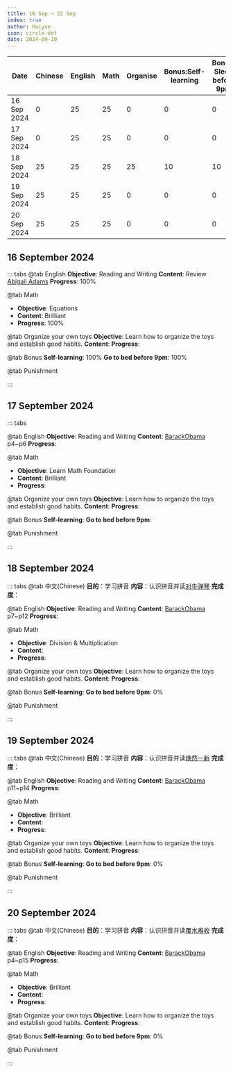 ```yaml
---
title: 16 Sep ~ 22 Sep
index: true
author: Haiyue
icon: circle-dot
date: 2024-09-10
---
```


| Date | Chinese | English | Math | Organise | Bonus:Self-learning | Bonus: Sleep before 9pm | Punishment | Total |
| -- | -- | -- | -- | -- | -- | -- | -- | -- |
|16 Sep 2024 | 0 | 25 | 25 | 0 | 0 | 0 |  | 50 |
|17 Sep 2024 | 0 | 25 | 25 | 0 | 0 | 0 | 5 | 50 |
|18 Sep 2024 | 25 | 25 | 25 | 25 | 10 | 10 |  | 120 |
|19 Sep 2024 | 25 | 25 | 25 | 0 | 0 | 0 |  | 75 |
|20 Sep 2024 | 25 | 25 | 25 | 0 | 0 | 0 |  | 75 |



## 16 September 2024
::: tabs
@tab English
**Objective**: Reading and Writing
**Content**: Review [Abigail Adams](/english/reading/K/01.AbigailAdams(clr).html)
**Progress**: 100%

@tab Math
* **Objective**: Equations
* **Content**: Brilliant
* **Progress**: 100%

@tab Organize your own toys
**Objective**: Learn how to organize the toys and establish good habits.
**Content**: 
**Progress**: 

@tab Bonus
**Self-learning**: 100%
**Go to bed before 9pm**: 100%

@tab Punishment

:::


## 17 September 2024
::: tabs

@tab English
**Objective**: Reading and Writing
**Content**: [BarackObama](/english/reading/K/05.BarackObama.html) p4~p6
**Progress**: 

@tab Math
* **Objective**: Learn Math Foundation
* **Content**: Brilliant
* **Progress**: 

@tab Organize your own toys
**Objective**: Learn how to organize the toys and establish good habits.
**Content**: 
**Progress**: 

@tab Bonus
**Self-learning**: 
**Go to bed before 9pm**: 

@tab Punishment

:::

## 18 September 2024
::: tabs
@tab 中文(Chinese)
**目的**：学习拼音
**内容**：认识拼音并读[对牛弹琴](/chinese/idiom/2024-01-15_对牛弹琴.html)
**完成度**：

@tab English
**Objective**: Reading and Writing
**Content**: [BarackObama](/english/reading/K/05.BarackObama.html) p7~p12
**Progress**: 

@tab Math
* **Objective**: Division & Multiplication
* **Content**: 
* **Progress**: 

@tab Organize your own toys
**Objective**: Learn how to organize the toys and establish good habits.
**Content**: 
**Progress**: 

@tab Bonus
**Self-learning**: 
**Go to bed before 9pm**: 0%

@tab Punishment

:::


## 19 September 2024
::: tabs
@tab 中文(Chinese)
**目的**：学习拼音
**内容**：认识拼音并读[焕然一新](/chinese/idiom/2024-01-13_焕然一新.html)
**完成度**：

@tab English
**Objective**: Reading and Writing
**Content**: [BarackObama](/english/reading/K/05.BarackObama.html) p11~p14
**Progress**: 

@tab Math
* **Objective**: Brilliant
* **Content**: 
* **Progress**: 

@tab Organize your own toys
**Objective**: Learn how to organize the toys and establish good habits.
**Content**: 
**Progress**: 

@tab Bonus
**Self-learning**: 
**Go to bed before 9pm**: 0%

@tab Punishment

:::


## 20 September 2024
::: tabs
@tab 中文(Chinese)
**目的**：学习拼音
**内容**：认识拼音并读[覆水难收](/chinese/idiom/2024-01-14_覆水难收.html)
**完成度**：

@tab English
**Objective**: Reading and Writing
**Content**: [BarackObama](/english/reading/K/05.BarackObama.html) p4~p15
**Progress**: 

@tab Math
* **Objective**: Brilliant
* **Content**: 
* **Progress**: 

@tab Organize your own toys
**Objective**: Learn how to organize the toys and establish good habits.
**Content**: 
**Progress**: 

@tab Bonus
**Self-learning**: 
**Go to bed before 9pm**: 0%

@tab Punishment

:::